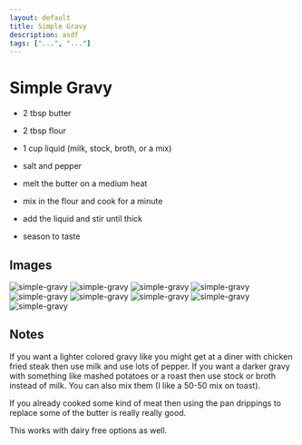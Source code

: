 ```yaml
---
layout: default
title: Simple Gravy
description: asdf
tags: ["...", "..."]
---
```


# Simple Gravy

- 2 tbsp butter
- 2 tbsp flour
- 1 cup liquid (milk, stock, broth, or a mix)
- salt and pepper

- melt the butter on a medium heat
- mix in the flour and cook for a minute
- add the liquid and stir until thick
- season to taste

## Images

![simple-gravy](/assets/images/recipes/simple-gravy/simple-gravy-1.jpg)
![simple-gravy](/assets/images/recipes/simple-gravy/simple-gravy-2.jpg)
![simple-gravy](/assets/images/recipes/simple-gravy/simple-gravy-3.jpg)
![simple-gravy](/assets/images/recipes/simple-gravy/simple-gravy-4.jpg)
![simple-gravy](/assets/images/recipes/simple-gravy/simple-gravy-5.jpg)
![simple-gravy](/assets/images/recipes/simple-gravy/simple-gravy-6.jpg)
![simple-gravy](/assets/images/recipes/simple-gravy/simple-gravy-7.jpg)
![simple-gravy](/assets/images/recipes/simple-gravy/simple-gravy-8.jpg)
![simple-gravy](/assets/images/recipes/simple-gravy/simple-gravy-9.jpg)

## Notes

If you want a lighter colored gravy like you might get at a diner with chicken fried steak then use milk and use lots of pepper. If you want a darker gravy with something like mashed potatoes or a roast then use stock or broth instead of milk. You can also mix them (I like a 50-50 mix on toast). 

If you already cooked some kind of meat then using the pan drippings to replace some of the butter is really really good.

This works with dairy free options as well.